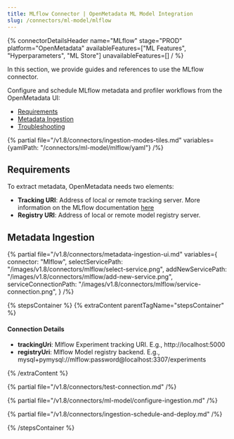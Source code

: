 ```yaml
---
title: MLflow Connector | OpenMetadata ML Model Integration
slug: /connectors/ml-model/mlflow
---
```


{% connectorDetailsHeader
name="MLflow"
stage="PROD"
platform="OpenMetadata"
availableFeatures=["ML Features", "Hyperparameters", "ML Store"]
unavailableFeatures=[]
/ %}

In this section, we provide guides and references to use the MLflow connector.

Configure and schedule MLflow metadata and profiler workflows from the OpenMetadata UI:

- [Requirements](#requirements)
- [Metadata Ingestion](#metadata-ingestion)
- [Troubleshooting](/connectors/ml-model/mlflow/troubleshooting)

{% partial file="/v1.8/connectors/ingestion-modes-tiles.md" variables={yamlPath: "/connectors/ml-model/mlflow/yaml"} /%}

## Requirements

To extract metadata, OpenMetadata needs two elements:
- **Tracking URI**: Address of local or remote tracking server. More information on the MLflow documentation [here](https://www.mlflow.org/docs/latest/tracking.html#where-runs-are-recorded)
- **Registry URI**: Address of local or remote model registry server.

## Metadata Ingestion

{% partial 
  file="/v1.8/connectors/metadata-ingestion-ui.md" 
  variables={
    connector: "Mlflow", 
    selectServicePath: "/images/v1.8/connectors/mlflow/select-service.png",
    addNewServicePath: "/images/v1.8/connectors/mlflow/add-new-service.png",
    serviceConnectionPath: "/images/v1.8/connectors/mlflow/service-connection.png",
} 
/%}

{% stepsContainer %}
{% extraContent parentTagName="stepsContainer" %}

#### Connection Details

- **trackingUri**: Mlflow Experiment tracking URI. E.g., http://localhost:5000
- **registryUri**: Mlflow Model registry backend. E.g., mysql+pymysql://mlflow:password@localhost:3307/experiments

{% /extraContent %}

{% partial file="/v1.8/connectors/test-connection.md" /%}

{% partial file="/v1.8/connectors/ml-model/configure-ingestion.md" /%}

{% partial file="/v1.8/connectors/ingestion-schedule-and-deploy.md" /%}

{% /stepsContainer %}
